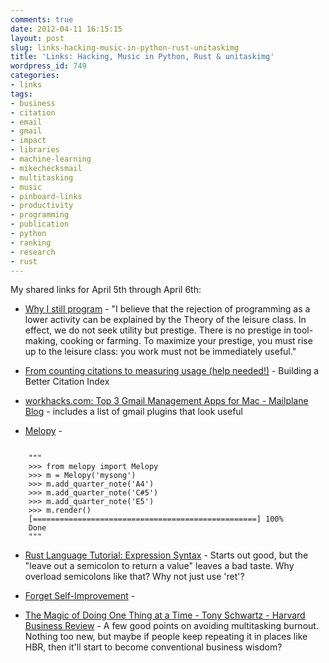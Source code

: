 ```yaml
---
comments: true
date: 2012-04-11 16:15:15
layout: post
slug: links-hacking-music-in-python-rust-unitaskimg
title: 'Links: Hacking, Music in Python, Rust & unitaskimg'
wordpress_id: 749
categories:
- links
tags:
- business
- citation
- email
- gmail
- impact
- libraries
- machine-learning
- mikechecksmail
- multitasking
- music
- pinboard-links
- productivity
- programming
- publication
- python
- ranking
- research
- rust
---
```


My shared links for April 5th through April 6th:






  * [Why I still program](http://lemire.me/blog/archives/2011/06/06/why-i-still-program/) - "I believe that the rejection of programming as a lower activity can be explained by the Theory of the leisure class. In effect, we do not seek utility but prestige. There is no prestige in tool-making, cooking or farming. To maximize your prestige, you must rise up to the leisure class: you work must not be immediately useful."


  * [From counting citations to measuring usage (help needed!)](http://lemire.me/blog/archives/2012/03/20/from-counting-citations-to-measuring-usage-help-needed/) - Building a Better Citation Index


  * [workhacks.com: Top 3 Gmail Management Apps for Mac - Mailplane Blog](http://mailplaneapp.com/blog/entry/workhacks.com_top_3_gmail_management_apps_for_mac) - includes a list of gmail plugins that look useful


  * [Melopy](http://prezjordan.github.com/Melopy/) - 
<code>    
    """
    >>> from melopy import Melopy
    >>> m = Melopy('mysong')
    >>> m.add_quarter_note('A4')
    >>> m.add_quarter_note('C#5')
    >>> m.add_quarter_note('E5')
    >>> m.render()
    [==================================================] 100%
    Done
    """
</code>


  * [Rust Language Tutorial: Expression Syntax](http://doc.rust-lang.org/doc/tutorial.html#expression-syntax) - Starts out good, but the "leave out a semicolon to return a value" leaves a bad taste. Why overload semicolons like that? Why not just use 'ret'?


  * [Forget Self-Improvement](http://www.deliberatism.com/blog/forget-self-improvement/) - 


  * [The Magic of Doing One Thing at a Time - Tony Schwartz - Harvard Business Review](http://blogs.hbr.org/schwartz/2012/03/the-magic-of-doing-one-thing-a.html) - A few good points on avoiding multitasking burnout. Nothing too new, but maybe if people keep repeating it in places like HBR, then it'll start to become conventional business wisdom?




